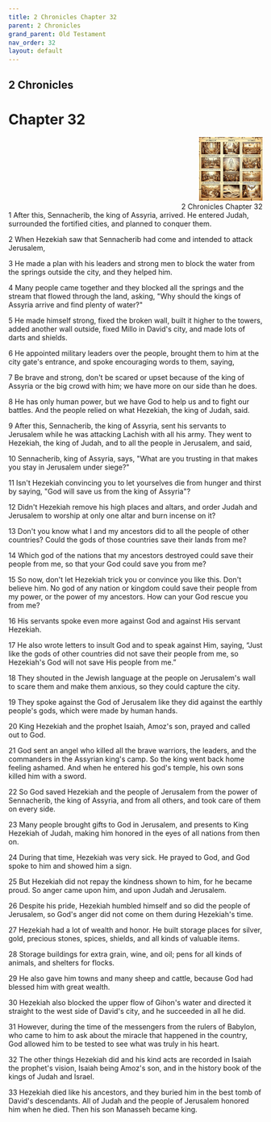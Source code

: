 ```yaml
---
title: 2 Chronicles Chapter 32
parent: 2 Chronicles
grand_parent: Old Testament
nav_order: 32
layout: default
---
```


## 2 Chronicles

# Chapter 32

<div style="clear: both; text-align: right;">
    <img src="/assets/Image/2 Chronicles/500/32.jpg" alt="2 Chronicles Chapter 32" class="chapter-image" style="max-width: 25%; height: auto;"/>
    <figcaption style="font-size: 14px;">2 Chronicles Chapter 32</figcaption>
</div>
1 After this, Sennacherib, the king of Assyria, arrived. He entered Judah, surrounded the fortified cities, and planned to conquer them.

2 When Hezekiah saw that Sennacherib had come and intended to attack Jerusalem,

3 He made a plan with his leaders and strong men to block the water from the springs outside the city, and they helped him.

4 Many people came together and they blocked all the springs and the stream that flowed through the land, asking, "Why should the kings of Assyria arrive and find plenty of water?"

5 He made himself strong, fixed the broken wall, built it higher to the towers, added another wall outside, fixed Millo in David's city, and made lots of darts and shields.

6 He appointed military leaders over the people, brought them to him at the city gate's entrance, and spoke encouraging words to them, saying,

7 Be brave and strong, don't be scared or upset because of the king of Assyria or the big crowd with him; we have more on our side than he does.

8 He has only human power, but we have God to help us and to fight our battles. And the people relied on what Hezekiah, the king of Judah, said.

9 After this, Sennacherib, the king of Assyria, sent his servants to Jerusalem while he was attacking Lachish with all his army. They went to Hezekiah, the king of Judah, and to all the people in Jerusalem, and said,

10 Sennacherib, king of Assyria, says, "What are you trusting in that makes you stay in Jerusalem under siege?"

11 Isn't Hezekiah convincing you to let yourselves die from hunger and thirst by saying, "God will save us from the king of Assyria"?

12 Didn't Hezekiah remove his high places and altars, and order Judah and Jerusalem to worship at only one altar and burn incense on it?

13 Don't you know what I and my ancestors did to all the people of other countries? Could the gods of those countries save their lands from me?

14 Which god of the nations that my ancestors destroyed could save their people from me, so that your God could save you from me?

15 So now, don't let Hezekiah trick you or convince you like this. Don't believe him. No god of any nation or kingdom could save their people from my power, or the power of my ancestors. How can your God rescue you from me?

16 His servants spoke even more against God and against His servant Hezekiah.

17 He also wrote letters to insult God and to speak against Him, saying, “Just like the gods of other countries did not save their people from me, so Hezekiah's God will not save His people from me.”

18 They shouted in the Jewish language at the people on Jerusalem's wall to scare them and make them anxious, so they could capture the city.

19 They spoke against the God of Jerusalem like they did against the earthly people's gods, which were made by human hands.

20 King Hezekiah and the prophet Isaiah, Amoz's son, prayed and called out to God.

21 God sent an angel who killed all the brave warriors, the leaders, and the commanders in the Assyrian king's camp. So the king went back home feeling ashamed. And when he entered his god's temple, his own sons killed him with a sword.

22 So God saved Hezekiah and the people of Jerusalem from the power of Sennacherib, the king of Assyria, and from all others, and took care of them on every side.

23 Many people brought gifts to God in Jerusalem, and presents to King Hezekiah of Judah, making him honored in the eyes of all nations from then on.

24 During that time, Hezekiah was very sick. He prayed to God, and God spoke to him and showed him a sign.

25 But Hezekiah did not repay the kindness shown to him, for he became proud. So anger came upon him, and upon Judah and Jerusalem.

26 Despite his pride, Hezekiah humbled himself and so did the people of Jerusalem, so God's anger did not come on them during Hezekiah's time.

27 Hezekiah had a lot of wealth and honor. He built storage places for silver, gold, precious stones, spices, shields, and all kinds of valuable items.

28 Storage buildings for extra grain, wine, and oil; pens for all kinds of animals, and shelters for flocks.

29 He also gave him towns and many sheep and cattle, because God had blessed him with great wealth.

30 Hezekiah also blocked the upper flow of Gihon's water and directed it straight to the west side of David's city, and he succeeded in all he did.

31 However, during the time of the messengers from the rulers of Babylon, who came to him to ask about the miracle that happened in the country, God allowed him to be tested to see what was truly in his heart.

32 The other things Hezekiah did and his kind acts are recorded in Isaiah the prophet's vision, Isaiah being Amoz's son, and in the history book of the kings of Judah and Israel.

33 Hezekiah died like his ancestors, and they buried him in the best tomb of David's descendants. All of Judah and the people of Jerusalem honored him when he died. Then his son Manasseh became king.


